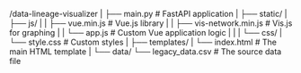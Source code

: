 /data-lineage-visualizer
|
├── main.py                 # FastAPI application
|
├── static/
|   ├── js/
|   |   ├── vue.min.js      # Vue.js library
|   |   ├── vis-network.min.js # Vis.js for graphing
|   |   └── app.js          # Custom Vue application logic
|   |
|   └── css/
|       └── style.css       # Custom styles
|
├── templates/
|   └── index.html          # The main HTML template
|
└── data/
    └── legacy_data.csv     # The source data file
